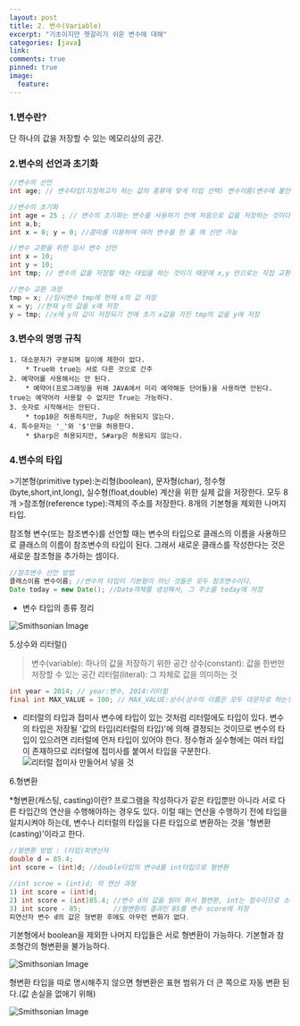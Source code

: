 ```yaml
---
layout: post
title: 2. 변수(Variable)
excerpt: "기초이지만 헷갈리기 쉬운 변수에 대해"
categories: [java]
link:
comments: true
pinned: true
image:
  feature:
---
```


<h3>1.변수란?</h3>

단 하나의 값을 저장할 수 있는 메모리상의 공간.

<h3>2.변수의 선언과 초기화</h3>

~~~java
//변수의 선언
int age; // 변수타입(지정하고자 하는 값의 종류에 맞게 타입 선택) 변수이름(변수에 붙인 이름. 값을 저장한 메모리 공간에 이름을 붙이는 것이다. 그래야 이 변수를 읽거나 변경할 수 있다. 서로 구별될 수 있어야 하기 때문에 중복이 불가 하다.)

//변수의 초기화
int age = 25 ; // 변수의 초기화는 변수를 사용하기 전에 처음으로 값을 저장하는 것이다. 변수 age를 선언하고 25라는 값을 저장하여 초기화했다.
int a,b;
int x = 0; y = 0; //콤마를 이용하여 여러 변수를 한 줄 에 선언 가능

//변수 교환을 위한 임시 변수 선언
int x = 10;
int y = 10;
int tmp; // 변수의 값을 저장할 때는 대입을 하는 것이기 때문에 x,y 만으로는 직접 교환이 안된다. 잠시 한 쪽의 값을 저장해둘 임시 변수가 필요하다.

//변수 교환 과정
tmp = x; //임시변수 tmp에 현재 x의 값 저장
x = y; //현재 y의 값을 x에 저장
y = tmp; //x에 y의 값이 저장되기 전에 초기 x값을 가진 tmp의 값을 y에 저장
~~~

<h3>3.변수의 명명 규칙</h3>

    1. 대소문자가 구분되며 길이에 제한이 없다.
        * True와 true는 서로 다른 것으로 간주
    2. 예약어를 사용해서는 안 된다.
        * 예약어(프로그래밍을 위해 JAVA에서 미리 예약해둔 단어들)을 사용하면 안된다. true는 예약어라 사용할 수 없지만 True는 가능하다.
    3. 숫자로 시작해서는 안된다.
        * top10은 허용하지만, 7up은 허용되지 않는다.
    4. 특수문자는 '_'와 '$'만을 허용한다.
        * $harp은 허용되지만, S#arp은 허용되지 않는다.

<h3>4.변수의 타입</h3>
>기본형(primitive type):논리형(boolean), 문자형(char), 정수형(byte,short,int,long), 실수형(float,double) 계산을 위한 실제 값을 저장한다. 모두 8개
>참조형(reference type):객체의 주소를 저장한다. 8개의 기본형을 제외한 나머지 타입.

참조형 변수(또는 참조변수)를 선언할 때는 변수의 타입으로 클래스의 이름을 사용하므로 클래스의 이름이 참조변수의 타입이 된다. 그래서 새로운 클래스를 작성한다는 것은 새로운 참조형을 추가하는 셈이다.

~~~java
//참조변수 선언 방법
클래스이름 변수이름; //변수의 타입이 기본형이 아닌 것들은 모두 참조변수이다.
Date today = new Date(); //Date객체를 생성해서, 그 주소를 today에 저장
~~~

* 변수 타입의 종류 정리

![Smithsonian Image](http://www.webmadang.net/upload/2017/04/201704280834540415.png)<br />

5.상수와 리터럴()

>변수(variable): 하나의 값을 저장하기 위한 공간
>상수(constant): 값을 한번만 저장할 수 있는 공간
>리터럴(literal): 그 자체로 값을 의미하는 것

~~~java
int year = 2014; // year:변수, 2014:리터럴
final int MAX_VALUE = 100; // MAX_VALUE:상수(상수의 이름은 모두 대문자로 하는것이 암묵적 관례 띄어쓰기는 '_'로 구분), 100:리터럴
~~~

* 리터럴의 타입과 접미사
  변수에 타입이 있는 것처럼 리터럴에도 타입이 있다. 변수의 타입은 저장될 '값의 타입(리터럴의 타입)'에 의해 결정되는 것이므로 변수의 타입이 있으려면 리터럴에 먼저 타입이 있어야 한다. 정수형과 실수형에는 여러 타입이 존재하므로 리터럴에 접미사를 붙여서 타입을 구분한다.
  ![리터럴 접미사 만들어서 넣을 것](#)

6.형변환

*형변환(캐스팅, casting)이란?
프로그램을 작성하다가 같은 타입뿐만 아니라 서로 다른 타입간의 연산을 수행해야하는 경우도 있다. 이럴 때는 연산을 수행하기 전에 타입을 일치시켜야 하는데, 변수나 리터럴의 타입을 다른 타입으로 변환하는 것을 '형변환(casting)'이라고 한다.

~~~java
//형변환 방법 : (타입)피연산자
double d = 85.4;
int score = (int)d; //double타입의 변수d를 int타입으로 형변환

//int scroe = (int)d; 의 연산 과정
1) int score = (int)d;
2) int score = (int)85.4; //변수 d의 값을 읽어 와서 형변환, int는 정수이므로 소수점 아래 자리 0.4는 버린다.
3) int score - 85;        //형변환의 결과인 85를 변수 score에 저장
피연산자 변수 d의 값은 형변환 후에도 아무런 변화가 없다.
~~~

기본형에서 boolean을 제외한 나머지 타입들은 서로 형변환이 가능하다.
기본형과 참조형간의 형변환을 불가능하다.

![Smithsonian Image](http://www.javachobo.com/images/p2_12.gif)<br />


형변환 타입을 따로 명시해주지 않으면 형변환은 표현 범위가 더 큰 쪽으로 자동 변환 된다.(값 손실을 없애기 위해)

![Smithsonian Image](http://cfile24.uf.tistory.com/image/23371C4555059A202B3D1D)<br />
